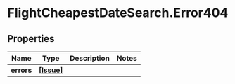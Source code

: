 # FlightCheapestDateSearch.Error404

## Properties

Name | Type | Description | Notes
------------ | ------------- | ------------- | -------------
**errors** | [**[Issue]**](Issue.md) |  | 


